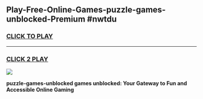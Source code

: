 
## Play-Free-Online-Games-puzzle-games-unblocked-Premium #nwtdu
<h3>
<a href="https://premium.freeplayer.one?title=puzzle-games-unblocked&ref=8M">CLICK TO PLAY</a></h3>
<hr>

<h3>
<a href="https://premium.freeplayer.one?title=puzzle-games-unblocked&ref=8M">CLICK 2 PLAY</a>
  
</h3>

<a href="https://premium.freeplayer.one?title=puzzle-games-unblocked&ref=8M"><img src="https://clearcache.store/games.png"></a>


**puzzle-games-unblocked games unblocked: Your Gateway to Fun and Accessible Online Gaming**
